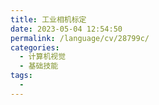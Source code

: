 ```yaml
---
title: 工业相机标定
date: 2023-05-04 12:54:50
permalink: /language/cv/28799c/
categories:
  - 计算机视觉
  - 基础技能
tags:
  - 
---
```

